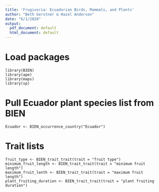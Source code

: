 ```yaml
---
title: 'Frugivoria: Ecuadorian Birds, Mammals, and Plants'
author: "Beth Gerstner & Hazel Anderson"
date: "6/1/2020"
output:
  pdf_document: default
  html_document: default
---
```

# Load packages
```{r}
library(BIEN)
library(ape)
library(maps)
library(sp)
```
# Pull Ecuador plant species list from BIEN
```{r}
Ecuador <- BIEN_occurrence_country("Ecuador")
```

# Trait lists
```{r}
fruit_type <- BIEN_trait_trait(trait = "fruit type")
minimum_fruit_length <- BIEN_trait_trait(trait = "minimum fruit length")
maximum_fruit_lenth <- BIEN_trait_trait(trait = "maximum fruit length")
plant_fruiting_duration <- BIEN_trait_trait(trait = "plant fruiting duration")